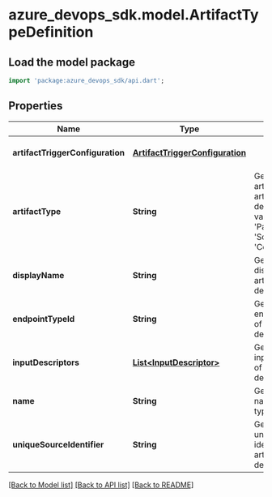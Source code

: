 # azure_devops_sdk.model.ArtifactTypeDefinition

## Load the model package
```dart
import 'package:azure_devops_sdk/api.dart';
```

## Properties
Name | Type | Description | Notes
------------ | ------------- | ------------- | -------------
**artifactTriggerConfiguration** | [**ArtifactTriggerConfiguration**](ArtifactTriggerConfiguration.md) |  | [optional] [default to null]
**artifactType** | **String** | Gets or sets the artifact type of artifact type definition. Valid values are &#39;Build&#39;, &#39;Package&#39;, &#39;Source&#39; or &#39;ContainerImage&#39;. | [optional] [default to null]
**displayName** | **String** | Gets or sets the display name of artifact type definition. | [optional] [default to null]
**endpointTypeId** | **String** | Gets or sets the endpoint type id of artifact type definition. | [optional] [default to null]
**inputDescriptors** | [**List&lt;InputDescriptor&gt;**](InputDescriptor.md) | Gets or sets the input descriptors of artifact type definition. | [optional] [default to []]
**name** | **String** | Gets or sets the name of artifact type definition. | [optional] [default to null]
**uniqueSourceIdentifier** | **String** | Gets or sets the unique source identifier of artifact type definition. | [optional] [default to null]

[[Back to Model list]](../README.md#documentation-for-models) [[Back to API list]](../README.md#documentation-for-api-endpoints) [[Back to README]](../README.md)


